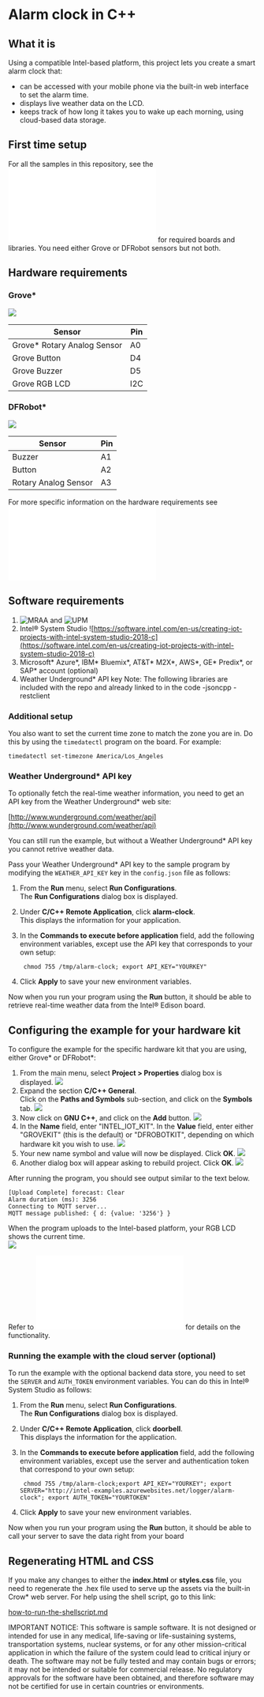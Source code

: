 ﻿# Alarm clock in C++

## What it is

Using a compatible Intel-based platform, this project lets you create a smart alarm clock that:

- can be accessed with your mobile phone via the built-in web interface to set the alarm time.
- displays live weather data on the LCD.
- keeps track of how long it takes you to wake up each morning, using cloud-based data storage.

## First time setup
For all the samples in this repository, see the ![General Setup Instructions](./../../README.md#setup) for required boards and libraries.  You need either Grove or DFRobot sensors but not both.

## Hardware requirements

### Grove\* 

![](./../../alarm-clock/images/alarm-clock-grove.JPG)

Sensor | Pin
--- | ---
Grove\* Rotary Analog Sensor | A0
Grove Button | D4
Grove Buzzer | D5
Grove RGB LCD | I2C

### DFRobot\* 

![](./../../alarm-clock/images/alarm-clock-dfrobot.JPG)

Sensor | Pin
--- | ---
Buzzer | A1
Button | A2
Rotary Analog Sensor | A3

For more specific information on the hardware requirements see ![Hardware Details](./../README.md#hardware-requirements)

## Software requirements

1. ![MRAA](https://github.com/intel-iot-devkit/mraa) and ![UPM](https://upm.mraa.io) 
2. Intel® System Studio ![https://software.intel.com/en-us/creating-iot-projects-with-intel-system-studio-2018-c](https://software.intel.com/en-us/creating-iot-projects-with-intel-system-studio-2018-c) 
3. Microsoft\* Azure\*, IBM\* Bluemix\*, AT&T\* M2X\*, AWS\*, GE\* Predix\*, or SAP\* account (optional)
4. Weather Underground\* API key
Note: The following libraries are included with the repo and already linked to in the code -jsoncpp -restclient

### Additional setup

You also want to set the current time zone to match the zone you are in. Do this by using the `timedatectl` program on the board. For example:

    timedatectl set-timezone America/Los_Angeles

### Weather Underground\* API key

To optionally fetch the real-time weather information, you need to get an API key from the Weather Underground\* web site:

[http://www.wunderground.com/weather/api](http://www.wunderground.com/weather/api)

You can still run the example, but without a Weather Underground\* API key you cannot retrive weather data.

Pass your Weather Underground\* API key to the sample program by modifying the `WEATHER_API_KEY` key in the `config.json` file as follows:

1. From the **Run** menu, select **Run Configurations**.<br> The **Run Configurations** dialog box is displayed.
2. Under **C/C++ Remote Application**, click **alarm-clock**.<br> This displays the information for your application.
3. In the **Commands to execute before application** field, add the following environment variables, except use the API key that corresponds to your own setup:<br>

        chmod 755 /tmp/alarm-clock; export API_KEY="YOURKEY"

4. Click **Apply** to save your new environment variables.

Now when you run your program using the **Run** button, it should be able to retrieve real-time weather data from the Intel® Edison board.

## Configuring the example for your hardware kit

To configure the example for the specific hardware kit that you are using, either Grove\* or DFRobot\*:

1. From the main menu, select **Project > Properties** dialog box is displayed.
![](./../../images/cpp/click-project-properties.png)
2. Expand the section **C/C++ General**. <br>Click on the **Paths and Symbols** sub-section, and click on the **Symbols** tab.
![](./../../images/cpp/click-gen-path-symbols.png)
3. Now click on **GNU C++**, and click on the **Add** button.
![](./../../images/cpp/click-gnupp-add.png)
4. In the **Name** field, enter "INTEL_IOT_KIT". In the **Value** field, enter either "GROVEKIT" (this is the default) or "DFROBOTKIT", depending on which hardware kit you wish to use.
![](./../../images/cpp/add-name-and-var.png)
5. Your new name symbol and value will now be displayed. Click **OK**.
![](./../../images/cpp/name-var-ok.png)
6. Another dialog box will appear asking to rebuild project. Click **OK**.
![](./../../images/cpp/path-symbol-rebuild-ok.png)

After running the program, you should see output similar to the text below.<br>
```
[Upload Complete] forecast: Clear
Alarm duration (ms): 3256
Connecting to MQTT server...
MQTT message published: { d: {value: '3256'} }
```
When the program uploads to the Intel-based platform, your RGB LCD shows the current time.<br>
![](./../../images/cpp/alarm-clock-lcd.jpg)

Refer to ![How it Works](./../README.md#how-it-works) for details on the functionality.
### Running the example with the cloud server (optional)

To run the example with the optional backend data store, you need to set the `SERVER` and `AUTH_TOKEN` environment variables. You can do this in Intel® System Studio as follows:

1. From the **Run** menu, select **Run Configurations**.<br> The **Run Configurations** dialog box is displayed.
2. Under **C/C++ Remote Application**, click **doorbell**.<br> This displays the information for the application.
3. In the **Commands to execute before application** field, add the following environment variables, except use the server and authentication token that correspond to your own setup:<br>

        chmod 755 /tmp/alarm-clock;export API_KEY="YOURKEY"; export SERVER="http://intel-examples.azurewebsites.net/logger/alarm-clock"; export AUTH_TOKEN="YOURTOKEN"

4. Click **Apply** to save your new environment variables.

Now when you run your program using the **Run** button, it should be able to call your server to save the data right from your board

## Regenerating HTML and CSS

If you make any changes to either the **index.html** or **styles.css** file, you need to regenerate the .hex file used to serve up the assets via the built-in Crow\* web server.
For help using the shell script, go to this link:

[how-to-run-the-shellscript.md](./../../docs/cpp/how-to-run-the-shellscript.md)

IMPORTANT NOTICE: This software is sample software. It is not designed or intended for use in any medical, life-saving or life-sustaining systems, transportation systems, nuclear systems, or for any other mission-critical application in which the failure of the system could lead to critical injury or death. The software may not be fully tested and may contain bugs or errors; it may not be intended or suitable for commercial release. No regulatory approvals for the software have been obtained, and therefore software may not be certified for use in certain countries or environments.
